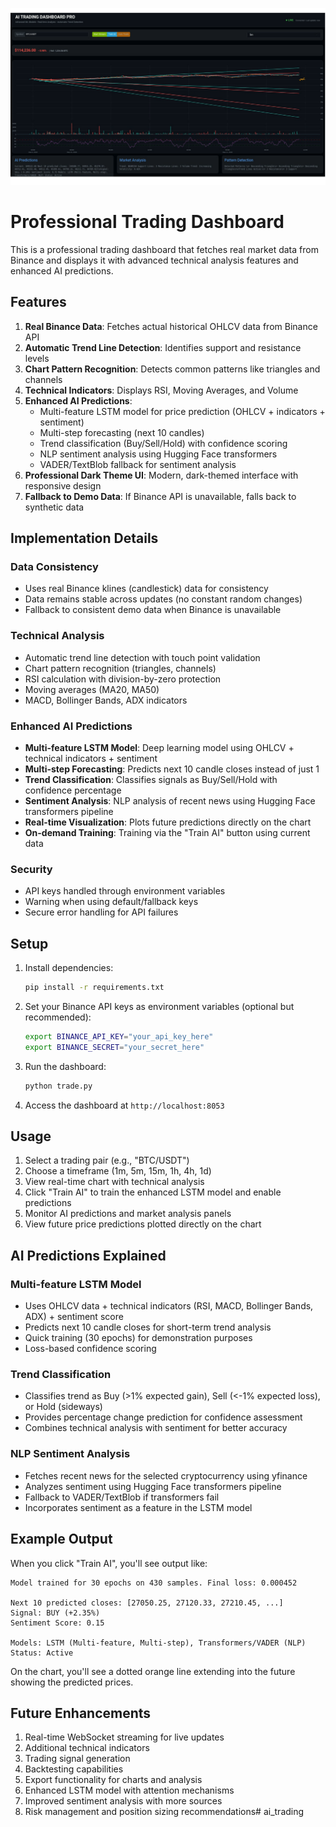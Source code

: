 ![AI Trading Dashboard](https://raw.githubusercontent.com/abushanisro/ai_trading/c95b0e66d684615e09f27b044ac78f697ed74e11/Advance.svg?token=ATLI6NXV7YOZH2SQEFPUTPTIYRVDA)


# Professional Trading Dashboard

This is a professional trading dashboard that fetches real market data from Binance and displays it with advanced technical analysis features and enhanced AI predictions.

## Features

1. **Real Binance Data**: Fetches actual historical OHLCV data from Binance API
2. **Automatic Trend Line Detection**: Identifies support and resistance levels
3. **Chart Pattern Recognition**: Detects common patterns like triangles and channels
4. **Technical Indicators**: Displays RSI, Moving Averages, and Volume
5. **Enhanced AI Predictions**: 
   - Multi-feature LSTM model for price prediction (OHLCV + indicators + sentiment)
   - Multi-step forecasting (next 10 candles)
   - Trend classification (Buy/Sell/Hold) with confidence scoring
   - NLP sentiment analysis using Hugging Face transformers
   - VADER/TextBlob fallback for sentiment analysis
6. **Professional Dark Theme UI**: Modern, dark-themed interface with responsive design
7. **Fallback to Demo Data**: If Binance API is unavailable, falls back to synthetic data

## Implementation Details

### Data Consistency
- Uses real Binance klines (candlestick) data for consistency
- Data remains stable across updates (no constant random changes)
- Fallback to consistent demo data when Binance is unavailable

### Technical Analysis
- Automatic trend line detection with touch point validation
- Chart pattern recognition (triangles, channels)
- RSI calculation with division-by-zero protection
- Moving averages (MA20, MA50)
- MACD, Bollinger Bands, ADX indicators

### Enhanced AI Predictions
- **Multi-feature LSTM Model**: Deep learning model using OHLCV + technical indicators + sentiment
- **Multi-step Forecasting**: Predicts next 10 candle closes instead of just 1
- **Trend Classification**: Classifies signals as Buy/Sell/Hold with confidence percentage
- **Sentiment Analysis**: NLP analysis of recent news using Hugging Face transformers pipeline
- **Real-time Visualization**: Plots future predictions directly on the chart
- **On-demand Training**: Training via the "Train AI" button using current data

### Security
- API keys handled through environment variables
- Warning when using default/fallback keys
- Secure error handling for API failures

## Setup

1. Install dependencies:
   ```bash
   pip install -r requirements.txt
   ```

2. Set your Binance API keys as environment variables (optional but recommended):
   ```bash
   export BINANCE_API_KEY="your_api_key_here"
   export BINANCE_SECRET="your_secret_here"
   ```

3. Run the dashboard:
   ```bash
   python trade.py
   ```

4. Access the dashboard at `http://localhost:8053`

## Usage

1. Select a trading pair (e.g., "BTC/USDT")
2. Choose a timeframe (1m, 5m, 15m, 1h, 4h, 1d)
3. View real-time chart with technical analysis
4. Click "Train AI" to train the enhanced LSTM model and enable predictions
5. Monitor AI predictions and market analysis panels
6. View future price predictions plotted directly on the chart

## AI Predictions Explained

### Multi-feature LSTM Model
- Uses OHLCV data + technical indicators (RSI, MACD, Bollinger Bands, ADX) + sentiment score
- Predicts next 10 candle closes for short-term trend analysis
- Quick training (30 epochs) for demonstration purposes
- Loss-based confidence scoring

### Trend Classification
- Classifies trend as Buy (>1% expected gain), Sell (<-1% expected loss), or Hold (sideways)
- Provides percentage change prediction for confidence assessment
- Combines technical analysis with sentiment for better accuracy

### NLP Sentiment Analysis
- Fetches recent news for the selected cryptocurrency using yfinance
- Analyzes sentiment using Hugging Face transformers pipeline
- Fallback to VADER/TextBlob if transformers fail
- Incorporates sentiment as a feature in the LSTM model

## Example Output

When you click "Train AI", you'll see output like:
```
Model trained for 30 epochs on 430 samples. Final loss: 0.000452

Next 10 predicted closes: [27050.25, 27120.33, 27210.45, ...]
Signal: BUY (+2.35%)
Sentiment Score: 0.15

Models: LSTM (Multi-feature, Multi-step), Transformers/VADER (NLP)
Status: Active
```

On the chart, you'll see a dotted orange line extending into the future showing the predicted prices.

## Future Enhancements

1. Real-time WebSocket streaming for live updates
2. Additional technical indicators
3. Trading signal generation
4. Backtesting capabilities
5. Export functionality for charts and analysis
6. Enhanced LSTM model with attention mechanisms
7. Improved sentiment analysis with more sources
8. Risk management and position sizing recommendations# ai_trading
